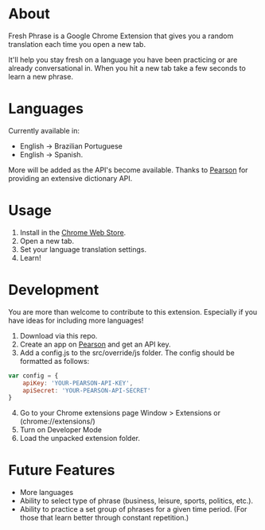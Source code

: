 About
===
Fresh Phrase is a Google Chrome Extension that gives you a random translation each time you open a new tab. 

It'll help you stay fresh on a language you have been practicing or are already conversational in. When you hit a new tab take a few seconds to learn a new phrase.

Languages
===

Currently available in: 
* English -> Brazilian Portuguese
* English -> Spanish. 

More will be added as the API's become available. Thanks to [Pearson](http://developer.pearson.com/apis/dictionaries) for providing an extensive dictionary API.

Usage
===

1. Install in the [Chrome Web Store](http://celsowhite.com).
2. Open a new tab.
3. Set your language translation settings.
4. Learn!

Development
===

You are more than welcome to contribute to this extension. Especially if you have ideas for including more languages!

1. Download via this repo.
2. Create an app on [Pearson](http://developer.pearson.com/) and get an API key.
3. Add a config.js to the src/override/js folder. The config should be formatted as follows:
```javascript
var config = {
	apiKey: 'YOUR-PEARSON-API-KEY',
	apiSecret: 'YOUR-PEARSON-API-SECRET'
}
```
4. Go to your Chrome extensions page Window > Extensions or (chrome://extensions/)
5. Turn on Developer Mode
6. Load the unpacked extension folder.

Future Features
===

* More languages
* Ability to select type of phrase (business, leisure, sports, politics, etc.).
* Ability to practice a set group of phrases for a given time period. (For those that learn better through constant repetition.)
